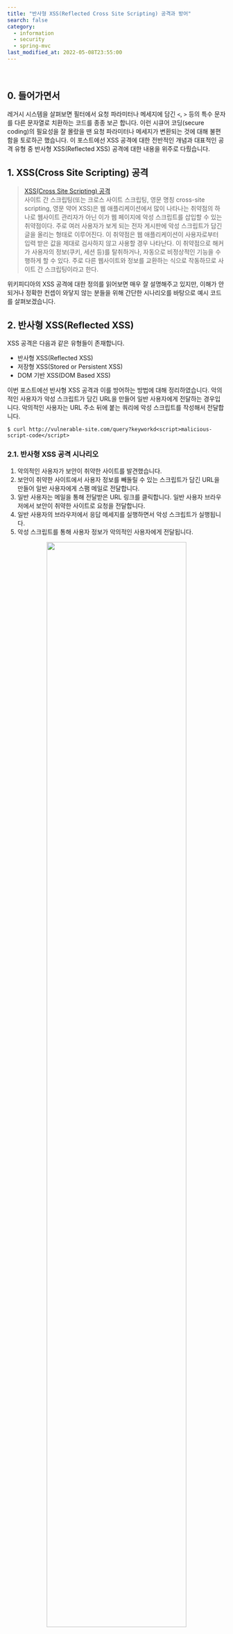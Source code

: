 ```yaml
---
title: "반사형 XSS(Reflected Cross Site Scripting) 공격과 방어"
search: false
category:
  - information
  - security
  - spring-mvc
last_modified_at: 2022-05-08T23:55:00
---
```


<br>

## 0. 들어가면서

레거시 시스템을 살펴보면 필터에서 요청 파라미터나 메세지에 담긴 `<`, `>` 등의 특수 문자를 다른 문자열로 치환하는 코드를 종종 보곤 합니다. 
이런 시큐어 코딩(secure coding)의 필요성을 잘 몰랐을 땐 요청 파라미터나 메세지가 변환되는 것에 대해 불편함을 토로하곤 했습니다. 
이 포스트에선 XSS 공격에 대한 전반적인 개념과 대표적인 공격 유형 중 반사형 XSS(Reflected XSS) 공격에 대한 내용을 위주로 다뤘습니다. 

## 1. XSS(Cross Site Scripting) 공격

> [XSS(Cross Site Scripting) 공격][xss-wiki-link]<br>
> 사이트 간 스크립팅(또는 크로스 사이트 스크립팅, 영문 명칭 cross-site scripting, 영문 약어 XSS)은 
> 웹 애플리케이션에서 많이 나타나는 취약점의 하나로 웹사이트 관리자가 아닌 이가 웹 페이지에 악성 스크립트를 삽입할 수 있는 취약점이다. 
> 주로 여러 사용자가 보게 되는 전자 게시판에 악성 스크립트가 담긴 글을 올리는 형태로 이루어진다. 
> 이 취약점은 웹 애플리케이션이 사용자로부터 입력 받은 값을 제대로 검사하지 않고 사용할 경우 나타난다. 
> 이 취약점으로 해커가 사용자의 정보(쿠키, 세션 등)를 탈취하거나, 자동으로 비정상적인 기능을 수행하게 할 수 있다. 
> 주로 다른 웹사이트와 정보를 교환하는 식으로 작동하므로 사이트 간 스크립팅이라고 한다.

위키피디아의 XSS 공격에 대한 정의를 읽어보면 매우 잘 설명해주고 있지만, 
이해가 안 되거나 정확한 컨셉이 와닿지 않는 분들을 위해 간단한 시나리오를 바탕으로 예시 코드를 살펴보겠습니다. 

## 2. 반사형 XSS(Reflected XSS)

XSS 공격은 다음과 같은 유형들이 존재합니다.
- 반사형 XSS(Reflected XSS)
- 저장형 XSS(Stored or Persistent XSS)
- DOM 기반 XSS(DOM Based XSS)

이번 포스트에선 반사형 XSS 공격과 이를 방어하는 방법에 대해 정리하였습니다. 
악의적인 사용자가 악성 스크립트가 담긴 URL을 만들어 일반 사용자에게 전달하는 경우입니다. 
악의적인 사용자는 URL 주소 뒤에 붙는 쿼리에 악성 스크립트를 작성해서 전달합니다.

```
$ curl http://vulnerable-site.com/query?keyworkd<script>malicious-script-code</script>
```

### 2.1. 반사형 XSS 공격 시나리오

1. 악의적인 사용자가 보안이 취약한 사이트를 발견했습니다. 
1. 보안이 취약한 사이트에서 사용자 정보를 빼돌릴 수 있는 스크립트가 담긴 URL을 만들어 일반 사용자에게 스팸 메일로 전달합니다.
1. 일반 사용자는 메일을 통해 전달받은 URL 링크를 클릭합니다. 일반 사용자 브라우저에서 보안이 취약한 사이트로 요청을 전달합니다.
1. 일반 사용자의 브라우저에서 응답 메세지를 실행하면서 악성 스크립트가 실행됩니다.
1. 악성 스크립트를 통해 사용자 정보가 악의적인 사용자에게 전달됩니다.

<p align="center">
    <img src="/images/reflected-cross-site-scripting-1.JPG" width="80%" class="image__border">
</p>
<center>https://www.researchgate.net/figure/The-process-of-reflected-XSS-Attack_fig2_338000205</center>

### 2.2. 반사형 XSS 공격 취약 서비스의 코드

이제 보안이 취약한 서버의 코드를 살펴보겠습니다. 
불필요한 코드는 제외하고 문제를 일으키는 코드만 남겨서 살펴보겠습니다. 

#### 2.2.1. XssAttackController 클래스

- 화면에서 전달한 조회 키워드 파라미터를 그대로 화면에 담아서 전달합니다.

```java
    @GetMapping(path = "/reflected")
    public String index(Model model, @RequestParam(name = "keyword", required = false) String keyword) {
        model.addAttribute("keyword", keyword);
        return "ReflectedXssAttack";
    }
```

#### 2.2.2. ReflectedXssAttack JSP

- 사용자에게 검색 키워드를 입력받습니다.
- 컨트롤러에서 모델 객체에 담아서 전달한 검색 키워드를 화면에 표시합니다.

```jsp
<%@ page language="java" contentType="text/html; charset=UTF-8" pageEncoding="UTF-8" %>
<%@ taglib prefix="c" uri="http://java.sun.com/jsp/jstl/core" %>
<!DOCTYPE html>
<html>
<head>
    <style>
        .form {
            border: #323232 solid 1px;
            margin: auto;
            padding: 10px;
            width: 70vw;
            height: 100%;
        }

        .form__input {
            display: flex;
            flex-direction: column;
            gap: 1rem;
        }

        .form__input > div {
            display: flex;
            justify-content: space-between;
        }

        .form__button {
            margin-top: 10px;
            width: 100%;
        }

        .container {
            position: relative;
            overflow-x: auto;
            border: #323232 solid 1px;
            margin: 10px auto;
            padding: 10px;
            width: 70vw;
            height: 300px;
        }

        .container__header {
            position: absolute;
            top: 1rem;
            right: 1rem;
        }
    </style>
    <meta charset="UTF-8">
    <title>Reflected XSS 공격</title>
</head>

<body>
<h1>Reflected XSS 공격</h1>

<div class="form">
    <form action="/reflected" method="get">
        <div class="form__input">
            <div>
                <span>검색어</span>
                <input type="text" name="keyword"/>
            </div>
        </div>
        <input class="form__button" type="submit" value="검색"/>
    </form>
</div>

<div class="container">
    <div class="container__header">검색어 ${keyword}</div>
</div>

</body>
</html>
```

### 2.3. 반사형 XSS 공격 결과

1. 악의적인 사용자는 악성 스크립트를 만들어 URL로 만들어지는 것을 확인합니다.
1. 공격 URL 주소를 다른 일반 사용자가 알아보지 못 하도록 다른 URL 주소로 변경한 후 일반 사용자에게 전달합니다.
1. 공격 URL 주소를 클릭한 사용자의 브라우저는 악성 스크립트를 실행하게 됩니다.
1. 일반 사용자의 정보는 악의적인 사용자가 만든 서비스로 전달됩니다.

<p align="center">
    <img src="/images/reflected-cross-site-scripting-2.gif" width="100%" class="image__border">
</p>

## 3. 반사형 XSS 방어

반사형 XSS 공격을 방어하는 방법을 정리해보겠습니다. 

### 3.1. 입력 값 제한

브라우저에서 사용자 입력 시 특수 문자를 제한합니다. 
다음과 같은 정규식을 통해 입력을 제한할 수 있습니다.

##### 클라이언트 입력 제한 정규식 사용

- 한글, 영어, 숫자, 공백만 입력 가능합니다.

```jsp
    <script type="text/javascript">
        function submitHandler() {
            const keyword = document.querySelector("input[name='keyword']");
            const regex = /^[ㄱ-ㅎ|가-힣|a-z|A-Z|0-9| |]+$/;
            if (!regex.test(keyword.value)) {
                alert('특수 문자는 입력할 수 없습니다.');
                return false;
            }
            return true;
        }
    </script>

<body>

<!-- ... -->

<div class="form">
    <form action="/reflected" method="get" onsubmit="return submitHandler();">
        <div class="form__input">
            <div>
                <span>검색어</span>
                <input type="text" name="keyword"/>
            </div>
        </div>
        <input class="form__button" type="submit" value="검색"/>
    </form>
</div>

</body>
```

##### 적용 결과

<p align="center">
    <img src="/images/reflected-cross-site-scripting-3.gif" width="100%" class="image__border">
</p>

### 3.2. 입력 값 치환

악성 스크립트를 만들 수 있는 특수 문자들을 치환합니다. 
모든 요청에 대해 치환을 적용할 수 있도록 필터를 만들어 이를 적용합니다. 

##### 악성 스크립트를 만들 수 있는 특수 문자

| ASCII 문자 | 참조 문자 | ASCII 문자 | 참조 문자 |
|:---:|:---:|:---:|:---:|
| & | `&amp;` | " | `&quot;` |
| < | `&lt;` | ' | `&#x27;` |
| > | `&gt;` | / | `&#x2F;` |
| ( | `&#40;` | ) | `&#41;` |

##### XssAttackFilter 클래스

- 요청 정보를 담고 있는 `ServletRequest` 객체를 `RequestWrapper` 클래스로 래핑합니다.
- 요청에서 다음과 같은 데이터를 추출할 때 오버라이딩 한 메소드를 통해 전달합니다.
    - `getParameterValues` 메소드 - 요청 파라미터 값들을 전달할 때 특수 문자를 치환 후 반환합니다.
    - `getParameter` 메소드 - 요청 파라미터 값을 전달할 때 특수 문자를 치환 후 반환합니다.
    - `getHeader` 메소드 - 요청 헤더 값을 전달할 때 특수 문자를 치환 후 반환합니다.

```java
package blog.in.action.filter;

import org.springframework.stereotype.Component;

import javax.servlet.*;
import javax.servlet.http.HttpServletRequest;
import javax.servlet.http.HttpServletRequestWrapper;
import java.io.IOException;

@Component
public class XssAttackFilter implements Filter {

    @Override
    public void init(FilterConfig filterConfig) throws ServletException {

    }

    @Override
    public void doFilter(ServletRequest servletRequest, ServletResponse servletResponse, FilterChain filterChain) throws IOException, ServletException {
        filterChain.doFilter(new RequestWrapper((HttpServletRequest) servletRequest), servletResponse);
    }

    @Override
    public void destroy() {

    }

    private class RequestWrapper extends HttpServletRequestWrapper {

        public RequestWrapper(HttpServletRequest request) {
            super(request);
        }

        @Override
        public String[] getParameterValues(String parameter) {
            String[] values = super.getParameterValues(parameter);
            if (values == null) {
                return null;
            }
            int count = values.length;
            String[] encodedValues = new String[count];
            for (int i = 0; i < count; i++) {
                encodedValues[i] = cleanXSS(values[i]);
            }
            return encodedValues;
        }

        @Override
        public String getParameter(String parameter) {
            String value = super.getParameter(parameter);
            if (value == null) {
                return null;
            }
            return cleanXSS(value);
        }

        @Override
        public String getHeader(String name) {
            String value = super.getHeader(name);
            if (value == null) {
                return null;
            }
            return cleanXSS(value);
        }

        private String cleanXSS(String value) {
            value = value.replaceAll("<", "&lt;").replaceAll(">", "&gt;");
            value = value.replaceAll("\\(", "&#40;").replaceAll("\\)", "&#41;");
            value = value.replaceAll("&", "&amp;");
            value = value.replaceAll("/", "&#x2F;");
            value = value.replaceAll("'", "&#x27;");
            value = value.replaceAll("\"", "&quot;");
            return value;
        }
    }
}
```

##### 적용 결과

<p align="center">
    <img src="/images/reflected-cross-site-scripting-4.gif" width="100%" class="image__border">
</p>

### 3.3. 직접 출력 금지

사용자의 입력을 그대로 출력하는 일은 위험하므로 라이브러리의 출력 함수를 사용하는 방법이 있습니다. 
JSP 프레임워크에서 사용하는 JSTL 라이브러리의 출력 태그(`<c:out />`)를 사용하면 문자열을 그대로 출력합니다. 
문자열을 그대로 출력하기 때문에 스크립트가 실행되지 않으므로 XSS 공격을 방어할 수 있습니다.

##### JSTL <c:out /> 태그 사용

```jsp
<div class="container">
    <div class="container__header">검색어 <c:out value="${keyword}"/></div>
</div>
```

##### 적용 결과

<p align="center">
    <img src="/images/reflected-cross-site-scripting-5.gif" width="100%" class="image__border">
</p>

## 4. XSS 공격의 위험성

악성 스크립트를 통한 XSS 공격은 쿠키나 스토리지로부터 사용자 정보를 획득하는 방법만 있는 것이 아닙니다. 
다음과 같은 스크립트를 통해 악속 코드를 다운받는 사이트 혹은 유사 사이트로 리다이렉트(redirect) 시킬 수 있습니다. 

```javascript
<script>
    window.open("https://www.google.com/?query=hello+world")
</script>
```

## CLOSING

이번 포스트에서 XSS 공격의 모든 유형을 다루기엔 너무 내용이 길어질 것 같아서 분리하였습니다. 
다음 포스트는 저장형 XSS(Stored or Persistent XSS) 공격과 방어에 대한 내용을 다뤄보겠습니다.

#### TEST CODE REPOSITORY
- <https://github.com/Junhyunny/blog-in-action/tree/master/2022-05-08-reflected-cross-site-scripting>

#### REFERENCE
- [XSS(Cross Site Scripting) 공격][xss-wiki-link]
- <https://bitly.com/>
- <https://ddungkill.tistory.com/135>
- <https://kevinthegrey.tistory.com/36>
- <https://brownbears.tistory.com/250>
- <https://www.hahwul.com/cullinan/xss/>
- <http://blog.plura.io/?p=7614>
- <https://codingbroker.tistory.com/119>
- <https://m.blog.naver.com/weekamp/220458872665>

[xss-wiki-link]: https://ko.wikipedia.org/wiki/%EC%82%AC%EC%9D%B4%ED%8A%B8_%EA%B0%84_%EC%8A%A4%ED%81%AC%EB%A6%BD%ED%8C%85